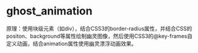 # ghost_animation
原理：使用块级元素（如div），结合CSS3的border-radius属性，并结合CSS的positon、background等属性绘制幽灵图像，然后使用CSS3的@key-frames自定义动画，结合animation属性使用幽灵漂浮动画效果。
